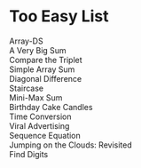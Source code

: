 # Too Easy List  
Array-DS  
A Very Big Sum  
Compare the Triplet  
Simple Array Sum  
Diagonal Difference  
Staircase  
Mini-Max Sum  
Birthday Cake Candles  
Time Conversion  
Viral Advertising  
Sequence Equation  
Jumping on the Clouds: Revisited  
Find Digits  
